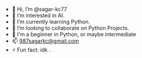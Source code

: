 - 👋 Hi, I’m @sagar-kc77
- 👀 I’m interested in AI.
- 🌱 I’m currently learning Python.
- 💞️ I’m looking to collaborate on Python Projects.
- 🐣 I'm a beginner in Python, or maybe intermediate
- 📫 987sagarkc@gmail.com
- ⚡ Fun fact: idk .

<!---
sagar-kc77/sagar-kc77 is a ✨ special ✨ repository because its `README.md` (this file) appears on your GitHub profile.
You can click the Preview link to take a look at your changes.
--->
